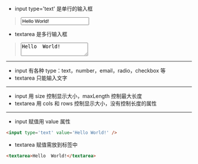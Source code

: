 * input type='text' 是单行的输入框
> <input type='text' value='Hello World!' />
* textarea 是多行输入框
> <textarea>Hello  World!</textarea>
- - - - - 
* input 有各种 type：text，number，email，radio，checkbox 等
* textarea 只能输入文字
- - - - - 
* input 用 size 控制显示大小，maxLength 控制最大长度
* textarea 用 cols 和 rows 控制显示大小，没有控制长度的属性
- - - - - 
* input 赋值用 value 属性
``` HTML
<input type='text' value='Hello World!' />
```

* textarea 赋值需放到标签中
``` HTML
<textarea>Hello  World!</textarea>
```